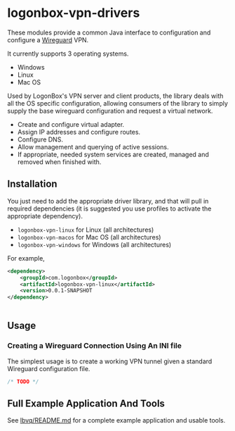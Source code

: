 # logonbox-vpn-drivers

These modules provide a common Java interface to configuration and configure a [Wireguard](https://www.wireguard.com/)
VPN.

It currently supports 3 operating systems.

 * Windows
 * Linux
 * Mac OS
 
Used by LogonBox's VPN server and client products, the library deals with all the OS specific
configuration, allowing consumers of the library to simply supply the base wireguard configuration
and request a virtual network.

 * Create and configure virtual adapter.
 * Assign IP addresses and configure routes.
 * Configure DNS.
 * Allow management and querying of active sessions.
 * If appropriate, needed system services are created, managed and removed when finished with.  
 
 
## Installation

You just need to add the appropriate driver library, and that will pull in required 
dependencies (it is suggested you use profiles to activate the appropriate dependency).

 * `logonbox-vpn-linux` for Linux (all architectures)
 * `logonbox-vpn-macos` for Mac OS (all architectures)
 * `logonbox-vpn-windows` for Windows (all architectures)

For example,

```xml
<dependency>
    <groupId>com.logonbox</groupId>
    <artifactId>logonbox-vpn-linux</artifactId>
    <version>0.0.1-SNAPSHOT
</dependency>
    
```

## Usage

### Creating a Wireguard Connection Using An INI file

The simplest usage is to create a working VPN tunnel given a standard Wireguard configuration file.

```java
/* TODO */ 
``` 

## Full Example Application And Tools

See [lbvq/README.md](lbvq/README.md) for a complete example application and usable tools.
 
